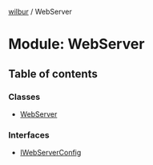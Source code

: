 [wilbur](../README.md) / WebServer

# Module: WebServer

## Table of contents

### Classes

- [WebServer](../classes/WebServer.WebServer.md)

### Interfaces

- [IWebServerConfig](../interfaces/WebServer.IWebServerConfig.md)
